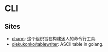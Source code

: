 # CLI
## Sites
* [charm](https://charm.sh/): 这个组织旨在构建迷人的命令行工具.
* [olekukonko/tablewriter](https://github.com/olekukonko/tablewriter): ASCII table in golang.